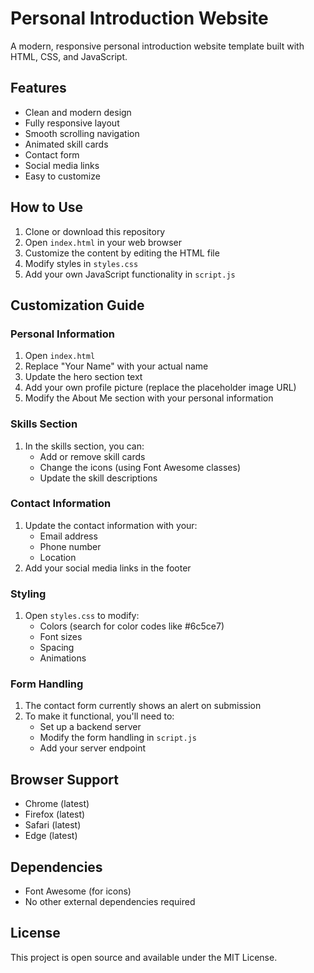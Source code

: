 # Personal Introduction Website

A modern, responsive personal introduction website template built with HTML, CSS, and JavaScript.

## Features

- Clean and modern design
- Fully responsive layout
- Smooth scrolling navigation
- Animated skill cards
- Contact form
- Social media links
- Easy to customize

## How to Use

1. Clone or download this repository
2. Open `index.html` in your web browser
3. Customize the content by editing the HTML file
4. Modify styles in `styles.css`
5. Add your own JavaScript functionality in `script.js`

## Customization Guide

### Personal Information
1. Open `index.html`
2. Replace "Your Name" with your actual name
3. Update the hero section text
4. Add your own profile picture (replace the placeholder image URL)
5. Modify the About Me section with your personal information

### Skills Section
1. In the skills section, you can:
   - Add or remove skill cards
   - Change the icons (using Font Awesome classes)
   - Update the skill descriptions

### Contact Information
1. Update the contact information with your:
   - Email address
   - Phone number
   - Location
2. Add your social media links in the footer

### Styling
1. Open `styles.css` to modify:
   - Colors (search for color codes like #6c5ce7)
   - Font sizes
   - Spacing
   - Animations

### Form Handling
1. The contact form currently shows an alert on submission
2. To make it functional, you'll need to:
   - Set up a backend server
   - Modify the form handling in `script.js`
   - Add your server endpoint

## Browser Support

- Chrome (latest)
- Firefox (latest)
- Safari (latest)
- Edge (latest)

## Dependencies

- Font Awesome (for icons)
- No other external dependencies required

## License

This project is open source and available under the MIT License. 